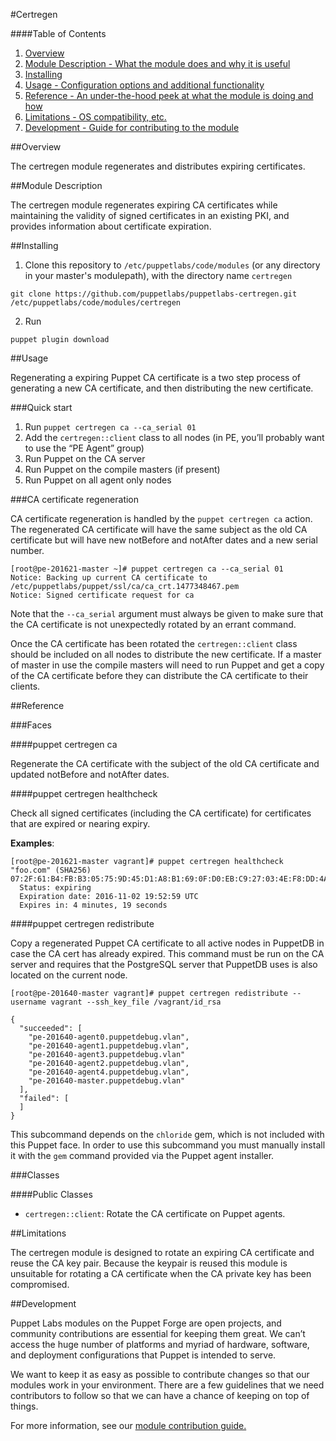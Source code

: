 #Certregen

####Table of Contents

1. [Overview](#overview)
2. [Module Description - What the module does and why it is useful](#module-description)
3. [Installing](#installing)
4. [Usage - Configuration options and additional functionality](#usage)
5. [Reference - An under-the-hood peek at what the module is doing and how](#reference)
6. [Limitations - OS compatibility, etc.](#limitations)
7. [Development - Guide for contributing to the module](#development)

##Overview

The certregen module regenerates and distributes expiring certificates.

##Module Description

The certregen module regenerates expiring CA certificates while maintaining the validity of signed certificates in an existing PKI, and provides information about certificate expiration.

##Installing

1. Clone this repository to `/etc/puppetlabs/code/modules` (or any directory in your master's modulepath), with the directory name `certregen`

~~~
git clone https://github.com/puppetlabs/puppetlabs-certregen.git /etc/puppetlabs/code/modules/certregen
~~~

2. Run

~~~
puppet plugin download
~~~

##Usage

Regenerating a expiring Puppet CA certificate is a two step process of generating a new CA certificate, and then distributing the new certificate.

###Quick start

  1. Run `puppet certregen ca --ca_serial 01`
  2. Add the `certregen::client` class to all nodes (in PE, you’ll probably want to use the “PE Agent” group)
  3. Run Puppet on the CA server
  4. Run Puppet on the compile masters (if present)
  5. Run Puppet on all agent only nodes

###CA certificate regeneration

CA certificate regeneration is handled by the `puppet certregen ca` action. The regenerated CA certificate will have the same subject as the old CA certificate but will have new notBefore and notAfter dates and a new serial number.

~~~
[root@pe-201621-master ~]# puppet certregen ca --ca_serial 01
Notice: Backing up current CA certificate to /etc/puppetlabs/puppet/ssl/ca/ca_crt.1477348467.pem
Notice: Signed certificate request for ca
~~~

Note that the `--ca_serial` argument must always be given to make sure that the CA certificate is not unexpectedly rotated by an errant command.

Once the CA certificate has been rotated the `certregen::client` class should be included on all nodes to distribute the new certificate. If a master of master in use the compile masters will need to run Puppet and get a copy of the CA certificate before they can distribute the CA certificate to their clients.

##Reference

###Faces

####puppet certregen ca

Regenerate the CA certificate with the subject of the old CA certificate and updated notBefore and notAfter dates.

####puppet certregen healthcheck

Check all signed certificates (including the CA certificate) for certificates that are expired or nearing expiry.

**Examples**:

~~~
[root@pe-201621-master vagrant]# puppet certregen healthcheck
"foo.com" (SHA256) 07:2F:61:B4:FB:B3:05:75:9D:45:D1:A8:B1:69:0F:D0:EB:C9:27:03:4E:F8:DD:4A:59:AE:DF:EF:8E:11:74:69
  Status: expiring
  Expiration date: 2016-11-02 19:52:59 UTC
  Expires in: 4 minutes, 19 seconds
~~~

####puppet certregen redistribute

Copy a regenerated Puppet CA certificate to all active nodes in PuppetDB in case the CA cert has already expired. This command must be run on the CA server and requires that the PostgreSQL server that PuppetDB uses is also located on the current node.

~~~
[root@pe-201640-master vagrant]# puppet certregen redistribute --username vagrant --ssh_key_file /vagrant/id_rsa

{
  "succeeded": [
    "pe-201640-agent0.puppetdebug.vlan",
    "pe-201640-agent1.puppetdebug.vlan",
    "pe-201640-agent3.puppetdebug.vlan"
    "pe-201640-agent2.puppetdebug.vlan",
    "pe-201640-agent4.puppetdebug.vlan",
    "pe-201640-master.puppetdebug.vlan"
  ],
  "failed": [
  ]
}
~~~

This subcommand depends on the `chloride` gem, which is not included with this Puppet face. In order to use this subcommand you must manually install it with the `gem` command provided via the Puppet agent installer.


###Classes

####Public Classes

  * `certregen::client`: Rotate the CA certificate on Puppet agents.

##Limitations

The certregen module is designed to rotate an expiring CA certificate and reuse the CA key pair. Because the keypair is reused this module is unsuitable for rotating a CA certificate when the CA private key has been compromised.

##Development

Puppet Labs modules on the Puppet Forge are open projects, and community contributions are essential for keeping them great. We can’t access the huge number of platforms and myriad of hardware, software, and deployment configurations that Puppet is intended to serve.

We want to keep it as easy as possible to contribute changes so that our modules work in your environment. There are a few guidelines that we need contributors to follow so that we can have a chance of keeping on top of things.

For more information, see our [module contribution guide.](https://docs.puppetlabs.com/forge/contributing.html)

